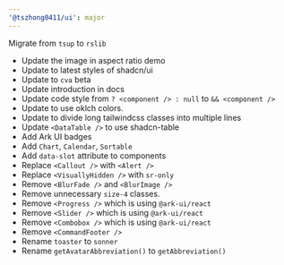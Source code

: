 ```yaml
---
'@tszhong0411/ui': major
---
```


Migrate from `tsup` to `rslib`

- Update the image in aspect ratio demo
- Update to latest styles of shadcn/ui
- Update to `cva` beta
- Update introduction in docs
- Update code style from `? <component /> : null` to `&& <component />`
- Update to use oklch colors.
- Update to divide long tailwindcss classes into multiple lines
- Update `<DataTable />` to use shadcn-table
- Add Ark UI badges
- Add `Chart`, `Calendar`, `Sortable`
- Add `data-slot` attribute to components
- Replace `<Callout />` with `<Alert />`
- Replace `<VisuallyHidden />` with `sr-only`
- Remove `<BlurFade />` and `<BlurImage />`
- Remove unnecessary `size-4` classes.
- Remove `<Progress />` which is using `@ark-ui/react`
- Remove `<Slider />` which is using `@ark-ui/react`
- Remove `<Combobox />` which is using `@ark-ui/react`
- Remove `<CommandFooter />`
- Rename `toaster` to `sonner`
- Rename `getAvatarAbbreviation()` to `getAbbreviation()`
